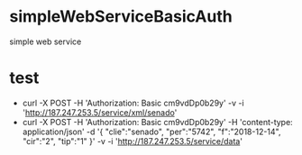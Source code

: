 # simpleWebServiceBasicAuth
simple web service
# test
- curl -X POST -H 'Authorization: Basic cm9vdDp0b29y' -v -i 'http://187.247.253.5/service/xml/senado'
- curl -X POST -H 'Authorization: Basic cm9vdDp0b29y' -H 'content-type: application/json' -d '{
	"clie":"senado",
	"per":"5742",
	"f":"2018-12-14",
	"cir":"2",
	"tip":"1"
}' -v -i 'http://187.247.253.5/service/data'
